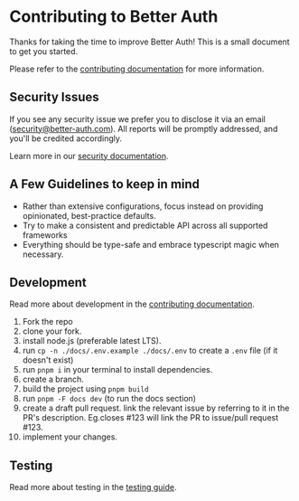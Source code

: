 # Contributing to Better Auth

Thanks for taking the time to improve Better Auth! This is a small document to get you started.

Please refer to the [contributing documentation](https://www.better-auth.com/docs/reference/contributing) for more information.

## Security Issues

If you see any security issue we prefer you to disclose it via an email (security@better-auth.com). All reports will be promptly addressed, and you'll be credited accordingly.

Learn more in our [security documentation](https://www.better-auth.com/docs/reference/security).

## A Few Guidelines to keep in mind

- Rather than extensive configurations, focus instead on providing opinionated, best-practice defaults.
- Try to make a consistent and predictable API across all supported frameworks
- Everything should be type-safe and embrace typescript magic when necessary.

## Development

Read more about development in the [contributing documentation](https://www.better-auth.com/docs/reference/contributing#development-setup).

1. Fork the repo
2. clone your fork.
3. install node.js (preferable latest LTS).
4. run `cp -n ./docs/.env.example ./docs/.env` to create a `.env` file (if it doesn't exist)
5. run `pnpm i` in your terminal to install dependencies.
6. create a branch.
7. build the project using `pnpm build`
8. run `pnpm -F docs dev` (to run the docs section)
9. create a draft pull request. link the relevant issue by referring to it in the PR's description. Eg.closes #123 will link the PR to issue/pull request #123.
10. implement your changes.

## Testing

Read more about testing in the [testing guide](https://www.better-auth.com/docs/reference/contributing#testing).
